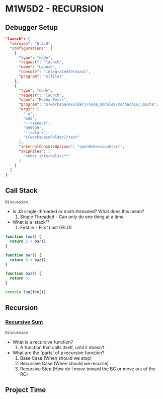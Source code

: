 # M1W5D2 - RECURSION

## Debugger Setup

```json
"launch": {
  "version": "0.2.0",
  "configurations": [
    {
      "type": "node",
      "request": "launch",
      "name": "Launch",
      "console": "integratedTerminal",
      "program": "${file}"
    },
    {
      "type": "node",
      "request": "launch",
      "name": "Mocha Tests",
      "program": "${workspaceFolder}/node_modules/mocha/bin/_mocha",
      "args": [
        "-u",
        "bdd",
        "--timeout",
        "999999",
        "--colors",
        "${workspaceFolder}/test"
      ],
      "internalConsoleOptions": "openOnSessionStart",
      "skipFiles": [
        "<node_internals>/**"
      ]
    }
  ]
}
```

## Call Stack

`Discussion`

- Is JS single-threaded or multi-threaded? What does this mean?
  1. Single Threaded - Can only do one thing at a time
- What is a 'stack'?
  1. First in - First Last (FILO)

```js
function foo() {
  return 2 + bar();
}

function bar() {
  return 6 + baz();
}

function baz() {
  return 3;
}

console.log(foo());
```

## Recursion

### [Recursive Sum]

[Recursive Sum]: rec_sum.js

`Discussion`

- What is a recursive function?
  1. A function that calls itself, until it doesn't
- What are the 'parts' of a recursive function?
  1. Base Case (When should we stop)
  2. Recursive Case (When should we recurse)
  3. Recursive Step (How do I move toward the BC or move out of the RC)

## Project Time
